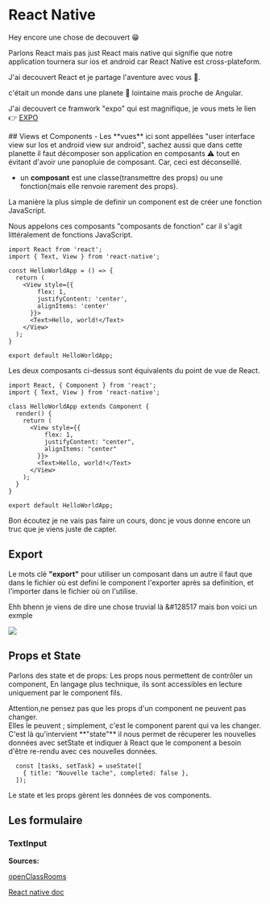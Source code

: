 # React Native
Hey encore une chose de decouvert &#128513;

Parlons React mais pas just React mais native qui signifie que notre application tournera sur ios et android car React Native est cross-plateform.

J'ai decouvert React et je partage l'aventure avec vous &#129335;.

c'était un monde dans une planete &#127776; lointaine mais proche de Angular.

<p> J'ai decouvert ce framwork "expo" qui est magnifique, je vous mets le lien &#128073; <a href="https://docs.expo.dev/">EXPO</a> </p>
## Views et Components
- Les **vues** ici sont appellées "user interface view sur Ios et android view sur android", sachez aussi que dans cette planette il faut décomposer son application en composants  &#9888;&#65039; tout en évitant d'avoir une panopluie de composant. Car, ceci est déconseillé.

- un **composant** est une classe(transmettre des props) ou une fonction(mais elle renvoie rarement des props).

La manière la plus simple de definir un component est de créer une fonction JavaScript.

Nous appelons ces composants "composants de fonction" car il s'agit littéralement de fonctions JavaScript.
```
import React from 'react';
import { Text, View } from 'react-native';

const HelloWorldApp = () => {
  return (
    <View style={{
        flex: 1,
        justifyContent: 'center',
        alignItems: 'center'
      }}>
      <Text>Hello, world!</Text>
    </View>
  );
}

export default HelloWorldApp;
```
Les deux composants ci-dessus sont équivalents du point de vue de React.
```
import React, { Component } from 'react';
import { Text, View } from 'react-native';

class HelloWorldApp extends Component {
  render() {
    return (
      <View style={{
          flex: 1,
          justifyContent: "center",
          alignItems: "center"
        }}>
        <Text>Hello, world!</Text>
      </View>
    );
  }
}

export default HelloWorldApp;
```

Bon écoutez je ne vais pas faire un cours, donc je vous donne encore un truc que je viens juste de capter.
## Export
Le mots clé **"export"** pour utiliser un composant dans un autre il faut que dans le fichier où est defini le component l'exporter après sa definition, et l'importer dans le fichier où on l'utilise. 

Ehh bhenn je viens de dire une chose truvial là &#128517 mais bon voici un exmple


<img src="../../img/component.gif"/>

## Props  et State
Parlons des state et de props:
Les props nous permettent de contrôler un component, 
En langage plus technique, ils sont accessibles en lecture uniquement par le component fils.


<div class="warning">
Attention,ne pensez pas que les props d'un component ne peuvent pas changer. <br>Elles le peuvent ; simplement, c'est le component parent qui va les changer.
</div>
C'est là qu'intervient **"state"** il nous permet de récuperer les nouvelles données avec setState et indiquer à React que le component a besoin d'être re-rendu avec ces  nouvelles données.

```
  const [tasks, setTask] = useState([
    { title: "Nouvelle tache", completed: false },
  ]);
```
<div class="info">Le state et les props gèrent les données de vos components.</div>

## Les formulaire
### TextInput

**Sources:**

<a href="https://openclassrooms.com/fr/courses/4902061-developpez-une-application-mobile-react-native/4915721-manipulez-le-state">openClassRooms</a>

<a href="https://reactnative.dev/docs/getting-started">React native doc</a>